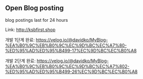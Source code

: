 ## Open Blog posting 

blog postings last for 24 hours


Link: http://ksbfirst.shop

개발 1단계 완료: https://velog.io/@davidko/MyBlog-%EA%B0%9C%EB%B0%9C%EC%9D%BC%EC%A7%80-%ED%95%AD%ED%95%B499-17%EC%9D%BC%EC%B0%A8

개발 2단계 완료: https://velog.io/@davidko/MyBlog-%EA%B0%9C%EB%B0%9C%EC%9D%BC%EC%A7%802-%ED%95%AD%ED%95%B499-26%EC%9D%BC%EC%B0%A8
